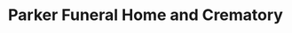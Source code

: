 ---
title: "Parker Funeral Home and Crematory"
url: /parker/parker-funeral-home-and-crematory/
shop: funeral directors
---